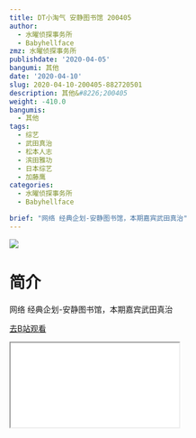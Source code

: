 ```yaml
---
title: DT小淘气 安静图书馆 200405
author:
  - 水曜侦探事务所
  - Babyhellface
zmz: 水曜侦探事务所
publishdate: '2020-04-05'
bangumi: 其他
date: '2020-04-10'
slug: 2020-04-10-200405-882720501
description: 其他&#8226;200405
weight: -410.0
bangumis:
  - 其他
tags:
  - 综艺
  - 武田真治
  - 松本人志
  - 滨田雅功
  - 日本综艺
  - 加藤鹰
categories:
  - 水曜侦探事务所
  - Babyhellface

brief: "网络 经典企划-安静图书馆，本期嘉宾武田真治"
---
```

![](https://raw.githubusercontent.com/tcgriffith/owaraisite/master/static/tmpimg/544a337eb5c05858cfb0f283bf45adab2aab5efb.jpg.480.jpg)
# 简介  
网络
经典企划-安静图书馆，本期嘉宾武田真治  

[去B站观看](https://www.bilibili.com/video/av882720501/)
<div class ="resp-container"><iframe class="testiframe" src="//player.bilibili.com/player.html?aid=882720501"", scrolling="no", allowfullscreen="true" > </iframe></div> 
